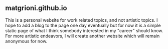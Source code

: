 ## matgrioni.github.io

This is a personal website for work related topics, and not artistic topics. I hope to add a blog to the page one day eventually but for now it is a simple static page of what I think somebody interested in my "career" should know. For more artistic endeavors, I will create another website which will remain anonymous for now.

